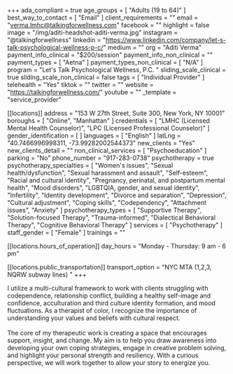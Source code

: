 +++
ada_compliant = true
age_groups = [ "Adults (19 to 64)" ]
best_way_to_contact = [ "Email" ]
client_requirements = ""
email = "verma.lmhc@talkingforwellness.com"
facebook = ""
highlight = false
image = "/img/aditi-headshot-aditi-verma.jpg"
instagram = "@talkingforwellness"
linkedin = "https://www.linkedin.com/company/let-s-talk-psychological-wellness-p-c/"
medium = ""
org = "Aditi Verma"
payment_info_clinical = "$200/session"
payment_info_non_clinical = ""
payment_types = [ "Aetna" ]
payment_types_non_clinical = [ "N/A" ]
program = "Let's Talk Psychological Wellness, P.C. "
sliding_scale_clinical = true
sliding_scale_non_clinical = false
tags = [ "Individual Provider" ]
telehealth = "Yes"
tiktok = ""
twitter = ""
website = "https://talkingforwellness.com/"
youtube = ""
_template = "service_provider"

[[locations]]
address = "153 W 27th Street, Suite 300, New York, NY 10001"
boroughs = [ "Online", "Manhattan" ]
credentials = [
  "LMHC (Licensed Mental Health Counselor)",
  "LPC (Licensed Professional Counselor)"
]
gender_identification = [ ]
languages = [ "English" ]
latLng = "40.7466996998311, -73.99282002544373"
new_clients = "Yes"
new_clients_detail = ""
non_clinical_services = [ "Psychoeducation" ]
parking = "No"
phone_number = "917-283-0738"
psychotherapy = true
psychotherapy_specialties = [
  "Women's issues",
  "Sexual health/dysfunction",
  "Sexual harassment and assault",
  "Self-esteem",
  "Racial and cultural identity",
  "Pregnancy, perinatal, and postpartum mental health",
  "Mood disorders",
  "LGBTQIA, gender, and sexual identity",
  "Infertility",
  "Identity development",
  "Divorce and separation",
  "Depression",
  "Cultural adjustment",
  "Coping skills",
  "Codependency",
  "Attachment issues",
  "Anxiety"
]
psychotherapy_types = [
  "Supportive Therapy",
  "Solution-focused Therapy",
  "Trauma-informed",
  "Dialectical Behavioral Therapy",
  "Cognitive Behavioral Therapy"
]
services = [ "Psychotherapy" ]
staff_gender = [ "Female" ]
trainings = ""

  [[locations.hours_of_operation]]
  day_hours = "Monday - Thursday: 9 am - 6 pm"

  [[locations.public_transportation]]
  transport_option = "NYC MTA (1,2,3, NQRW subway lines) "
+++

I utilize a multi-cultural framework to work with clients struggling with codependence, relationship conflict, building a healthy self-image and confidence, acculturation and third culture identity formation, and mood fluctuations. As a therapist of color, I recognize the importance of understanding your values and beliefs with cultural respect.<br>  
The core of my therapeutic work is creating a space that encourages support, insight, and change. My aim is to help you draw awareness into developing your own coping strategies, engage in creative problem solving, and highlight your personal strength and resiliency. With a curious perspective, we will work together to allow your story to energize you.
